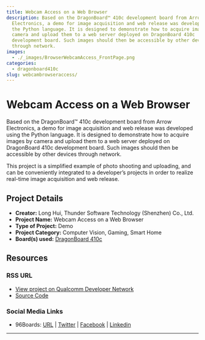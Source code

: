 ```yaml
---
title: Webcam Access on a Web Browser
description: Based on the DragonBoard™ 410c development board from Arrow
  Electronics, a demo for image acquisition and web release was developed using
  the Python language. It is designed to demonstrate how to acquire images by
  camera and upload them to a web server deployed on DragonBoard 410c
  development board. Such images should then be accessible by other devices
  through network.
images:
  - ./_images/BrowserWebcamAccess_FrontPage.png
categories:
  - dragonboard410c
slug: webcambrowseraccess/
---
```


# Webcam Access on a Web Browser

Based on the DragonBoard™ 410c development board from Arrow Electronics, a demo for image acquisition and web release was developed using the Python language. It is designed to demonstrate how to acquire images by camera and upload them to a web server deployed on DragonBoard 410c development board. Such images should then be accessible by other devices through network.

This project is a simplified example of photo shooting and uploading, and can be conveniently integrated to a developer’s projects in order to realize real-time image acquisition and web release.

## Project Details

- **Creator:** Long Hui, Thunder Software Technology (Shenzhen) Co., Ltd.
- **Project Name:** Webcam Access on a Web Browser
- **Type of Project:** Demo
- **Project Category:** Computer Vision, Gaming, Smart Home
- **Board(s) used:** [DragonBoard 410c](https://www.96boards.org/product/dragonboard410c/)

## Resources

### RSS URL

- [View project on Qualcomm Developer Network](https://developer.qualcomm.com/project/webcam-access-web-browser)
- [Source Code](http://pan.baidu.com/s/1kVv2SnH)

### Social Media Links

- 96Boards: [URL](https://www.96boards.org/) &#124; [Twitter](https://twitter.com/96boards) &#124; [Facebook](https://www.facebook.com/96Boards) &#124; [Linkedin](https://www.linkedin.com/company/{{site.linkedin_username}}/)

---
